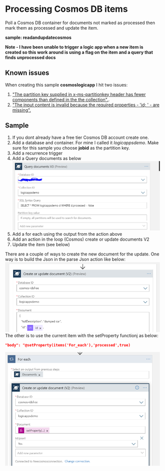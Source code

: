 # Processing Cosmos DB items
Poll a Cosmos DB container for documents not marked as processed then mark them as processed and update the item.

__sample: readandupdatecosmos__

__Note - I have been unable to trigger a logic app when a new item is created so this work around is using a flag on the item and a query that finds unprocessed docs__

## Known issues 
When creating this sample __cosmoslogicapp__ I hit two issues:

1. ["The partition key supplied in x-ms-partitionkey header has fewer components than defined in the the collection".](https://marcelzehner.ch/2019/02/05/issues-with-creating-new-cosmos-db-documents-with-logic-app/).
1. ["The input content is invalid because the required properties - 'id; ' - are missing".](https://stackoverflow.com/questions/64794200/logic-apps-and-cosmosdb)


## Sample
1. If you dont already have a free tier Cosmos DB account create one.
1. Add a database and container. For mine I called it _logicappsdemo_. Make sure for this sample you choose __jobid__ as the partition key.
1. Add a recurrence trigger
1. Add a Query documents as below
![query documents](..\docs\images\QueryDocuments.PNG)
1. Add a for each using the output from the action above
1. Add an action in the loop (Cosmos) create or update documents V2
1. Update the item (see below)

There are a couple of ways to create the new document for the update. One way is to build the Json in the parse Json action like below:
![Manualy set the Json](..\docs\images\CosmosDocManual.PNG)
The other is to use the current item with the setProperty functionj as below:
```json
"body": "@setProperty(items('For_each'),'processed',true)
```
![Set property on current item](..\docs\images\CosmosUpdateWithSetProperty.PNG)
